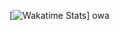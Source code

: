 
[![Wakatime Stats](https://github-readme-stats.vercel.app/api/wakatime?username=TacoNoBurrito&theme=dracula)]
owa
